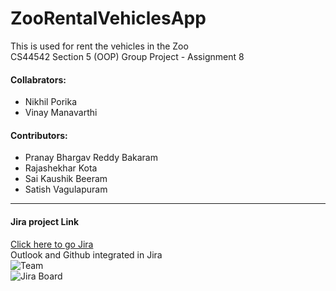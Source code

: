 # ZooRentalVehiclesApp
This is used for rent the vehicles in the Zoo<br>
CS44542 Section 5 (OOP) Group Project - Assignment 8

#### Collabrators:
 * Nikhil Porika
 * Vinay Manavarthi
#### Contributors:
 * Pranay Bhargav Reddy Bakaram
 * Rajashekhar Kota
 * Sai Kaushik Beeram
 * Satish Vagulapuram 
 ---
 #### Jira project Link
[Click here to go Jira](https://zooappnwmissouri.atlassian.net/jira/software/projects/TC44542/boards/1) 
<br>
Outlook and Github integrated in Jira <br>
![Team](https://github.com/vinay564/ZooRentalVehiclesApp/blob/main/src/main/resources/Assets/Jira1.png)<br>
![Jira Board](https://github.com/vinay564/ZooRentalVehiclesApp/blob/main/src/main/resources/Assets/Jira2.png)
